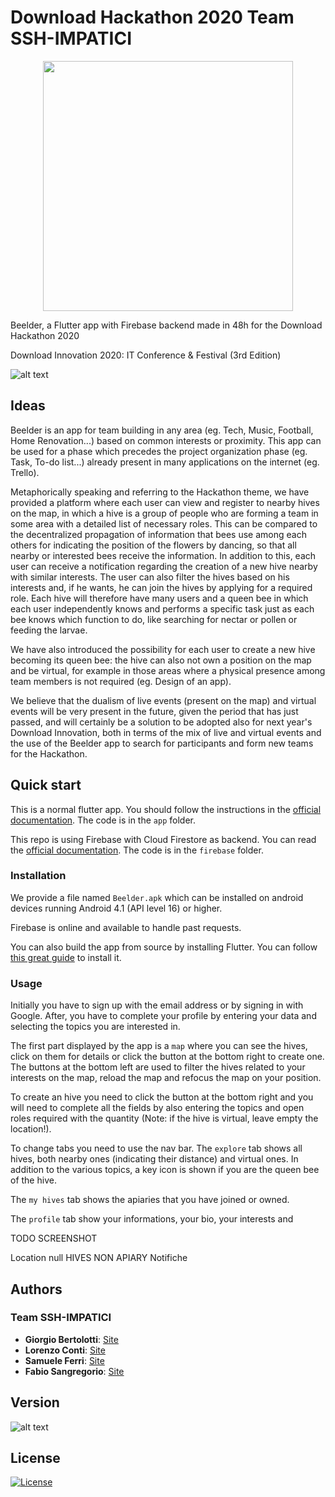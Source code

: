 # Download Hackathon 2020 Team SSH-IMPATICI

<p align="center">
<img src="https://gitlab.com/download-event-2020/ssh_impatici/-/raw/master/beelder.jpeg" width="400">
</p>

Beelder, a Flutter app with Firebase backend made in 48h for the Download Hackathon 2020

Download Innovation 2020: IT Conference & Festival (3rd Edition)

![alt text](https://img.shields.io/badge/Language-English-infomrmational?style=for-the-badge)

## Ideas

Beelder is an app for team building in any area (eg. Tech, Music, Football, Home Renovation...) based on common interests or proximity. This app can be used for a phase which precedes the project organization phase (eg. Task, To-do list...) already present in many applications on the internet (eg. Trello).

Metaphorically speaking and referring to the Hackathon theme, we have provided a platform where each user can view and register to nearby hives on the map, in which a hive is a group of people who are forming a team in some area with a detailed list of necessary roles. This can be compared to the decentralized propagation of information that bees use among each others for indicating the position of the flowers by dancing, so that all nearby or interested bees receive the information. In addition to this, each user can receive a notification regarding the creation of a new hive nearby with similar interests. The user can also filter the hives based on his interests and, if he wants, he can join the hives by applying for a required role. Each hive will therefore have many users and a queen bee in which each user independently knows and performs a specific task just as each bee knows which function to do, like searching for nectar or pollen or feeding the larvae.

We have also introduced the possibility for each user to create a new hive becoming its queen bee: the hive can also not own a position on the map and be virtual, for example in those areas where a physical presence among team members is not required (eg. Design of an app).

We believe that the dualism of live events (present on the map) and virtual events will be very present in the future, given the period that has just passed, and will certainly be a solution to be adopted also for next year's Download Innovation, both in terms of the mix of live and virtual events and the use of the Beelder app to search for participants and form new teams for the Hackathon.

## Quick start

This is a normal flutter app. You should follow the instructions in the [official documentation](https://flutter.io/docs/get-started/install). The code is in the `app` folder.

This repo is using Firebase with Cloud Firestore as backend. You can read the [official documentation](https://firebase.google.com/docs). The code is in the `firebase` folder.

### Installation

We provide a file named `Beelder.apk` which can be installed on android devices running Android 4.1 (API level 16) or higher.

Firebase is online and available to handle past requests.

You can also build the app from source by installing Flutter. You can follow [this great guide](https://medium.com/@quicky316/install-flutter-sdk-on-windows-without-android-studio-102fdf567ce4) to install it.


### Usage

Initially you have to sign up with the email address or by signing in with Google. After, you have to complete your profile by entering your data and selecting the topics you are interested in.

The first part displayed by the app is a `map` where you can see the hives, click on them for details or click the button at the bottom right to create one. The buttons at the bottom left are used to filter the hives related to your interests on the map, reload the map and refocus the map on your position.

To create an hive you need to click the button at the bottom right and you will need to complete all the fields by also entering the topics and open roles required with the quantity (Note: if the hive is virtual, leave empty the location!).

To change tabs you need to use the nav bar. The `explore` tab shows all hives, both nearby ones (indicating their distance) and virtual ones. In addition to the various topics, a key icon is shown if you are the queen bee of the hive.

The `my hives` tab shows the apiaries that you have joined or owned.

The `profile` tab show your informations, your bio, your interests and

TODO SCREENSHOT

Location null
HIVES NON APIARY
Notifiche

## Authors

### Team SSH-IMPATICI

-   **Giorgio Bertolotti**: [Site](https://bertolotti.dev/)
-   **Lorenzo Conti**: [Site](https://www.lorenzoconti.dev/#/)
-   **Samuele Ferri**: [Site](https://samuelexferri.com)
-   **Fabio Sangregorio**: [Site](https://fabio.sangregorio.dev/)

## Version

![alt text](https://img.shields.io/badge/Version-0.0.1-blue.svg?style=for-the-badge)

## License

[![License](https://img.shields.io/badge/License-MIT_License-blue.svg?style=for-the-badge)](https://badges.mit-license.org)
